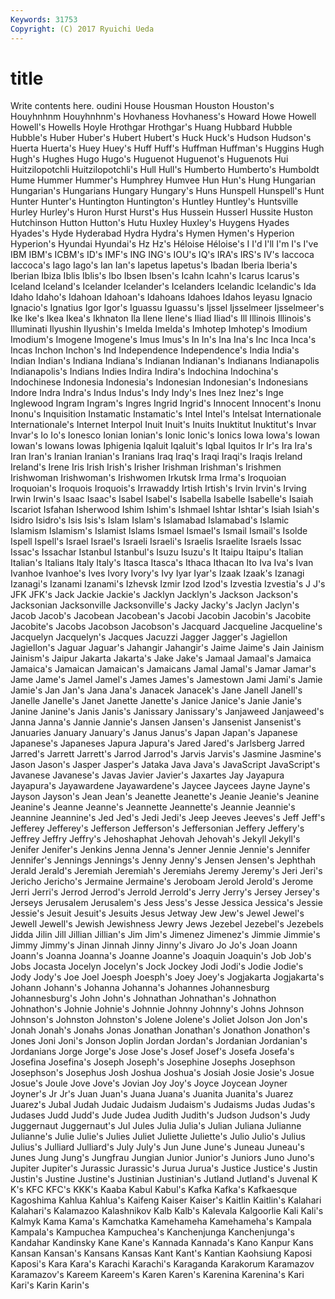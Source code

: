 ```yaml
---
Keywords: 31753 
Copyright: (C) 2017 Ryuichi Ueda
---
```


# title

Write contents here.
oudini House Housman Houston Houston's
Houyhnhnm Houyhnhnm's Hovhaness Hovhaness's Howard Howe Howell Howell's Howells Hoyle
Hrothgar Hrothgar's Huang Hubbard Hubble Hubble's Huber Huber's Hubert Hubert's
Huck Huck's Hudson Hudson's Huerta Huerta's Huey Huey's Huff Huff's
Huffman Huffman's Huggins Hugh Hugh's Hughes Hugo Hugo's Huguenot Huguenot's
Huguenots Hui Huitzilopotchli Huitzilopotchli's Hull Hull's Humberto Humberto's Humboldt Hume
Hummer Hummer's Humphrey Humvee Hun Hun's Hung Hungarian Hungarian's Hungarians
Hungary Hungary's Huns Hunspell Hunspell's Hunt Hunter Hunter's Huntington Huntington's
Huntley Huntley's Huntsville Hurley Hurley's Huron Hurst Hurst's Hus Hussein
Husserl Hussite Huston Hutchinson Hutton Hutton's Hutu Huxley Huxley's Huygens
Hyades Hyades's Hyde Hyderabad Hydra Hydra's Hymen Hymen's Hyperion Hyperion's
Hyundai Hyundai's Hz Hz's Héloise Héloise's I I'd I'll I'm
I's I've IBM IBM's ICBM's ID's IMF's ING ING's IOU's
IQ's IRA's IRS's IV's Iaccoca Iaccoca's Iago Iago's Ian Ian's
Iapetus Iapetus's Ibadan Iberia Iberia's Iberian Ibiza Iblis Iblis's Ibo
Ibsen Ibsen's Icahn Icahn's Icarus Icarus's Iceland Iceland's Icelander Icelander's
Icelanders Icelandic Icelandic's Ida Idaho Idaho's Idahoan Idahoan's Idahoans Idahoes
Idahos Ieyasu Ignacio Ignacio's Ignatius Igor Igor's Iguassu Iguassu's Ijssel
Ijsselmeer Ijsselmeer's Ike Ike's Ikea Ikea's Ikhnaton Ila Ilene Ilene's
Iliad Iliad's Ill Illinois Illinois's Illuminati Ilyushin Ilyushin's Imelda Imelda's
Imhotep Imhotep's Imodium Imodium's Imogene Imogene's Imus Imus's In In's
Ina Ina's Inc Inca Inca's Incas Inchon Inchon's Ind Independence
Independence's India India's Indian Indian's Indiana Indiana's Indianan Indianan's Indianans
Indianapolis Indianapolis's Indians Indies Indira Indira's Indochina Indochina's Indochinese Indonesia
Indonesia's Indonesian Indonesian's Indonesians Indore Indra Indra's Indus Indus's Indy
Indy's Ines Inez Inez's Inge Inglewood Ingram Ingram's Ingres Ingrid
Ingrid's Innocent Innocent's Inonu Inonu's Inquisition Instamatic Instamatic's Intel Intel's
Intelsat Internationale Internationale's Internet Interpol Inuit Inuit's Inuits Inuktitut Inuktitut's
Invar Invar's Io Io's Ionesco Ionian Ionian's Ionic Ionic's Ionics
Iowa Iowa's Iowan Iowan's Iowans Iowas Iphigenia Iqaluit Iqaluit's Iqbal
Iquitos Ir Ir's Ira Ira's Iran Iran's Iranian Iranian's Iranians
Iraq Iraq's Iraqi Iraqi's Iraqis Ireland Ireland's Irene Iris Irish
Irish's Irisher Irishman Irishman's Irishmen Irishwoman Irishwoman's Irishwomen Irkutsk Irma
Irma's Iroquoian Iroquoian's Iroquois Iroquois's Irrawaddy Irtish Irtish's Irvin Irvin's
Irving Irwin Irwin's Isaac Isaac's Isabel Isabel's Isabella Isabelle Isabelle's
Isaiah Iscariot Isfahan Isherwood Ishim Ishim's Ishmael Ishtar Ishtar's Isiah
Isiah's Isidro Isidro's Isis Isis's Islam Islam's Islamabad Islamabad's Islamic
Islamism Islamism's Islamist Islams Ismael Ismael's Ismail Ismail's Isolde Ispell
Ispell's Israel Israel's Israeli Israeli's Israelis Israelite Israels Issac Issac's
Issachar Istanbul Istanbul's Isuzu Isuzu's It Itaipu Itaipu's Italian Italian's
Italians Italy Italy's Itasca Itasca's Ithaca Ithacan Ito Iva Iva's
Ivan Ivanhoe Ivanhoe's Ives Ivory Ivory's Ivy Iyar Iyar's Izaak
Izaak's Izanagi Izanagi's Izanami Izanami's Izhevsk Izmir Izod Izod's Izvestia
Izvestia's J J's JFK JFK's Jack Jackie Jackie's Jacklyn Jacklyn's
Jackson Jackson's Jacksonian Jacksonville Jacksonville's Jacky Jacky's Jaclyn Jaclyn's Jacob
Jacob's Jacobean Jacobean's Jacobi Jacobin Jacobin's Jacobite Jacobite's Jacobs Jacobson
Jacobson's Jacquard Jacqueline Jacqueline's Jacquelyn Jacquelyn's Jacques Jacuzzi Jagger Jagger's
Jagiellon Jagiellon's Jaguar Jaguar's Jahangir Jahangir's Jaime Jaime's Jain Jainism
Jainism's Jaipur Jakarta Jakarta's Jake Jake's Jamaal Jamaal's Jamaica Jamaica's
Jamaican Jamaican's Jamaicans Jamal Jamal's Jamar Jamar's Jame Jame's Jamel
Jamel's James James's Jamestown Jami Jami's Jamie Jamie's Jan Jan's
Jana Jana's Janacek Janacek's Jane Janell Janell's Janelle Janelle's Janet
Janette Janette's Janice Janice's Janie Janie's Janine Janine's Janis Janis's
Janissary Janissary's Janjaweed Janjaweed's Janna Janna's Jannie Jannie's Jansen Jansen's
Jansenist Jansenist's Januaries January January's Janus Janus's Japan Japan's Japanese
Japanese's Japaneses Japura Japura's Jared Jared's Jarlsberg Jarred Jarred's Jarrett
Jarrett's Jarrod Jarrod's Jarvis Jarvis's Jasmine Jasmine's Jason Jason's Jasper
Jasper's Jataka Java Java's JavaScript JavaScript's Javanese Javanese's Javas Javier
Javier's Jaxartes Jay Jayapura Jayapura's Jayawardene Jayawardene's Jaycee Jaycees Jayne
Jayne's Jayson Jayson's Jean Jean's Jeanette Jeanette's Jeanie Jeanie's Jeanine
Jeanine's Jeanne Jeanne's Jeannette Jeannette's Jeannie Jeannie's Jeannine Jeannine's Jed
Jed's Jedi Jedi's Jeep Jeeves Jeeves's Jeff Jeff's Jefferey Jefferey's
Jefferson Jefferson's Jeffersonian Jeffery Jeffery's Jeffrey Jeffry Jeffry's Jehoshaphat Jehovah
Jehovah's Jekyll Jekyll's Jenifer Jenifer's Jenkins Jenna Jenna's Jenner Jennie
Jennie's Jennifer Jennifer's Jennings Jennings's Jenny Jenny's Jensen Jensen's Jephthah
Jerald Jerald's Jeremiah Jeremiah's Jeremiahs Jeremy Jeremy's Jeri Jeri's Jericho
Jericho's Jermaine Jermaine's Jeroboam Jerold Jerold's Jerome Jerri Jerri's Jerrod
Jerrod's Jerrold Jerrold's Jerry Jerry's Jersey Jersey's Jerseys Jerusalem Jerusalem's
Jess Jess's Jesse Jessica Jessica's Jessie Jessie's Jesuit Jesuit's Jesuits
Jesus Jetway Jew Jew's Jewel Jewel's Jewell Jewell's Jewish Jewishness
Jewry Jews Jezebel Jezebel's Jezebels Jidda Jilin Jill Jillian Jillian's
Jim Jim's Jimenez Jimenez's Jimmie Jimmie's Jimmy Jimmy's Jinan Jinnah
Jinny Jinny's Jivaro Jo Jo's Joan Joann Joann's Joanna Joanna's
Joanne Joanne's Joaquin Joaquin's Job Job's Jobs Jocasta Jocelyn Jocelyn's
Jock Jockey Jodi Jodi's Jodie Jodie's Jody Jody's Joe Joel
Joesph Joesph's Joey Joey's Jogjakarta Jogjakarta's Johann Johann's Johanna Johanna's
Johannes Johannesburg Johannesburg's John John's Johnathan Johnathan's Johnathon Johnathon's Johnie
Johnie's Johnnie Johnny Johnny's Johns Johnson Johnson's Johnston Johnston's Jolene
Jolene's Joliet Jolson Jon Jon's Jonah Jonah's Jonahs Jonas Jonathan
Jonathan's Jonathon Jonathon's Jones Joni Joni's Jonson Joplin Jordan Jordan's
Jordanian Jordanian's Jordanians Jorge Jorge's Jose Jose's Josef Josef's Josefa
Josefa's Josefina Josefina's Joseph Joseph's Josephine Josephs Josephson Josephson's Josephus
Josh Joshua Joshua's Josiah Josie Josie's Josue Josue's Joule Jove
Jove's Jovian Joy Joy's Joyce Joycean Joyner Joyner's Jr Jr's
Juan Juan's Juana Juana's Juanita Juanita's Juarez Juarez's Jubal Judah
Judaic Judaism Judaism's Judaisms Judas Judas's Judases Judd Judd's Jude
Judea Judith Judith's Judson Judson's Judy Juggernaut Juggernaut's Jul Jules
Julia Julia's Julian Juliana Julianne Julianne's Julie Julie's Julies Juliet
Juliette Juliette's Julio Julio's Julius Julius's Julliard Julliard's July July's
Jun June June's Juneau Juneau's Junes Jung Jung's Jungfrau Jungian
Junior Junior's Juniors Juno Juno's Jupiter Jupiter's Jurassic Jurassic's Jurua
Jurua's Justice Justice's Justin Justin's Justine Justine's Justinian Justinian's Jutland
Jutland's Juvenal K K's KFC KFC's KKK's Kaaba Kabul Kabul's
Kafka Kafka's Kafkaesque Kagoshima Kahlua Kahlua's Kaifeng Kaiser Kaiser's Kaitlin
Kaitlin's Kalahari Kalahari's Kalamazoo Kalashnikov Kalb Kalb's Kalevala Kalgoorlie Kali
Kali's Kalmyk Kama Kama's Kamchatka Kamehameha Kamehameha's Kampala Kampala's Kampuchea
Kampuchea's Kanchenjunga Kanchenjunga's Kandahar Kandinsky Kane Kane's Kannada Kannada's Kano
Kanpur Kans Kansan Kansan's Kansans Kansas Kant Kant's Kantian Kaohsiung
Kaposi Kaposi's Kara Kara's Karachi Karachi's Karaganda Karakorum Karamazov Karamazov's
Kareem Kareem's Karen Karen's Karenina Karenina's Kari Kari's Karin Karin's
